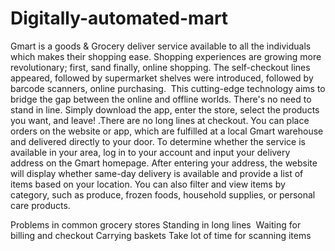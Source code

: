 # Digitally-automated-mart
Gmart is a goods & Grocery deliver service available to all the individuals which makes their shopping ease.
Shopping experiences are growing more revolutionary; first, sand finally, online shopping. The self-checkout lines appeared, followed by supermarket shelves were introduced, followed by barcode scanners, online purchasing. 
This cutting-edge technology aims to bridge the gap between the online and offline worlds.
There's no need to stand in line. Simply download the app, enter the store, select the products you want, and leave! .There are no long lines at checkout.
You can place orders on the website or app, which are fulfilled at a local Gmart warehouse and delivered directly to your door.
To determine whether the service is available in your area, log in to your account and input your delivery address on the Gmart homepage.
After entering your address, the website will display whether same-day delivery is available and provide a list of items based on your location.
You can also filter and view items by category, such as produce, frozen foods, household supplies, or personal care products.

Problems in common grocery stores 
Standing in long lines 
Waiting for billing and checkout
Carrying baskets
Take lot of time for scanning items

